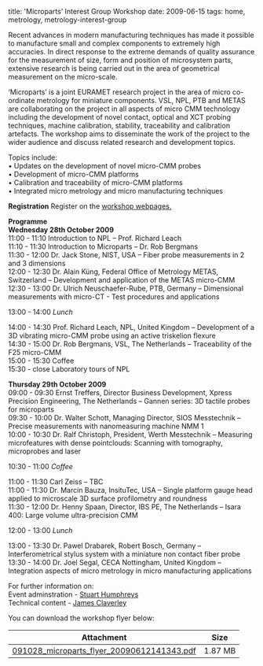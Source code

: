 title: 'Microparts’ Interest Group Workshop
date: 2009-06-15 
tags: home, metrology, metrology-interest-group


Recent advances in modern manufacturing techniques has made it possible to manufacture small and complex components to extremely high accuracies. In direct response to the extreme demands of quality assurance for the measurement of size, form and position of microsystem parts, extensive research is being carried out in the area of geometrical measurement on the micro-scale.
<!--break-->
‘Microparts’ is a joint EURAMET research project in the area of micro co-ordinate metrology for miniature components. VSL, NPL, PTB and METAS are collaborating on the project in all aspects of micro CMM technology including the development of novel contact, optical and XCT probing techniques, machine calibration, stability, traceability and calibration artefacts. The workshop aims to disseminate the work of the project to the wider audience and discuss related research and development topics.  

Topics include:  
• Updates on the development of novel micro-CMM probes  
• Development of micro-CMM platforms  
• Calibration and traceability of micro-CMM platforms  
• Integrated micro metrology and micro manufacturing techniques  

**Registration**
Register on the [workshop webpages.](http://www.npl.co.uk/events/microparts-interest-group-workshop)

**Programme**  
**Wednesday 28th October 2009**  
11:00 - 11:10 Introduction to NPL – Prof. Richard Leach  
11:10 - 11:30 Introduction to Microparts – Dr. Rob Bergmans  
11:30 - 12:00 Dr. Jack Stone, NIST, USA – Fiber probe measurements in 2 and 3 dimensions  
12:00 - 12:30 Dr. Alain Küng, Federal Office of Metrology METAS, Switzerland – Development and application of the METAS micro-CMM  
12:30 - 13:00 Dr. Ulrich Neuschaefer-Rube, PTB, Germany – Dimensional measurements with micro-CT -
Test procedures and applications  

13:00 - 14:00 *Lunch*  

14:00 - 14:30 Prof. Richard Leach, NPL, United Kingdom – Development of a 3D vibrating micro-CMM probe using an active triskelion flexure  
14:30 - 15:00 Dr. Rob Bergmans, VSL, The Netherlands – Traceability of the F25 micro-CMM  
15:00 - 15:30 Coffee  
15:30 - close Laboratory tours of NPL

**Thursday 29th October 2009**  
09:00 - 09:30 Ernst Treffers, Director Business Development, Xpress Precision Engineering, The Netherlands – Gannen series: 3D tactile probes for microparts  
09:30 - 10:00 Dr. Walter Schott, Managing Director, SIOS Messtechnik – Precise measurements with nanomeasuring machine NMM 1  
10:00 - 10:30 Dr. Ralf Christoph, President, Werth Messtechnik – Measuring microfeatures with dense pointclouds: Scanning with tomography, microprobes and laser  

10:30 - 11:00 *Coffee*  

11:00 - 11:30 Carl Zeiss – TBC  
11:00 - 11:30 Dr. Marcin Bauza, InsituTec, USA – Single platform gauge head applied to microscale 3D surface profilometry and roundness  
11:30 - 12:00 Dr. Henny Spaan, Director, IBS PE, The Netherlands – Isara 400: Large volume ultra-precision CMM
  
12:00 - 13:00 *Lunch*

13:00 - 13:30 Dr. Pawel Drabarek, Robert Bosch, Germany – Interferometrical stylus system with a miniature non contact fiber probe  
13:30 - 14:00 Dr. Joel Segal, CECA Nottingham, United Kingdom – Integration aspects of micro metrology in micro manufacturing applications  

For further information on:  
Event adminstration - [Stuart Humphreys](mailto:stuart.humphreys@npl.co.uk)  
Technical content - [James Claverley](mailto:james.claverley@npl.co.uk)

You can download the workshop flyer below:

| Attachment | Size |
|---|---|
| <a href="/4m-association/files/091028_microparts_flyer_20090612141343.pdf">091028_microparts_flyer_20090612141343.pdf</a> | 1.87 MB |
